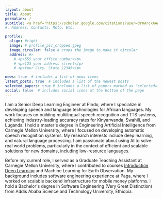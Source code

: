 ```yaml
---
layout: about
title: About
permalink: /
subtitle: <a href='https://scholar.google.com/citations?user=dr0ArckAAAAJ&hl=en'>Google Scholar</a> | <a href='https://www.linkedin.com/in/yonas-g'>Linkedin</a> | <a href='https://www.github.com/yonas-g'>Github</a>
#. Address. Contacts. Moto. Etc.

profile:
  align: #right
  image: # profile_pic_cropped.jpeg
  image_circular: false # crops the image to make it circular
  address: #>
    # <p>555 your office number</p>
    # <p>123 your address street</p>
    # <p>Your City, State 12345</p>

news: true  # includes a list of news items
latest_posts: true  # includes a list of the newest posts
selected_papers: true # includes a list of papers marked as "selected={true}"
social: false  # includes social icons at the bottom of the page
---
```



I am a Senior Deep Learning Engineer at Pindo, where I specialize in developing speech and language technologies for African languages. My work focuses on building multilingual speech recognition and TTS systems, achieving industry-leading accuracy rates for Kinyarwanda, Swahili, and Luganda. I hold a master's degree in Engineering Artificial Intelligence from Carnegie Mellon University, where I focused on developing automatic speech recognition systems. My research interests include deep learning, and natural language processing. I am passionate about using AI to solve real world problems, particularly in the context of efficient and scalable solutions for new domains, including  low-resource languages.

Before my current role, I served as a Graduate Teaching Assistant at Carnegie Mellon University, where I contributed to courses [Introduction Deep Learning](https://deeplearning.cs.cmu.edu) and Machine Learning for Earth Observation. My background includes software engineering experience at Paga, where I worked on scalable backend infrastructure for mobile money platforms. I hold a Bachelor's degree in Software Engineering (Very Great Distinction) from Addis Ababa Science and Technology University, Ethiopia.
